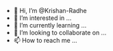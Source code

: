 - 👋 Hi, I’m @Krishan-Radhe
- 👀 I’m interested in ...
- 🌱 I’m currently learning ...
- 💞️ I’m looking to collaborate on ...
- 📫 How to reach me ...

<!---
Krishan-Radhe/Krishan-Radhe is a ✨ special ✨ repository because its `README.md` (this file) appears on your GitHub profile.
You can click the Preview link to take a look at your changes.
--->
